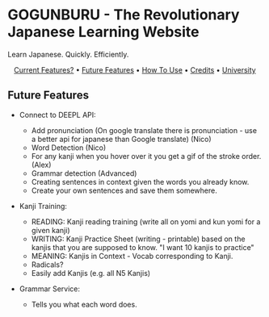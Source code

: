 # GOGUNBURU - The Revolutionary Japanese Learning Website

Learn Japanese. Quickly. Efficiently.



<p align="center">
  <a href="#what-is-DMD?">Current Features?</a> •
  <a href="#key-features">Future Features</a> •
  <a href="#how-to-use">How To Use</a> •
  <a href="#credits">Credits</a> •
  <a href="#license">University</a>
</p>

## Future Features
- Connect to DEEPL API:
    - Add pronunciation (On google translate there is pronunciation - use a better api for japanese than Google translate) (Nico)
    - Word Detection (Nico)
    - For any kanji when you hover over it you get a gif of the stroke order. (Alex) 
    - Grammar detection (Advanced)
    - Creating sentences in context given the words you already know.
    - Create your own sentences and save them somewhere.

 
- Kanji Training:
    - READING: Kanji reading training (write all on yomi and kun  yomi for a given kanji)
    - WRITING: Kanji Practice Sheet (writing - printable) based on the kanjis that you are supposed to know. "I want 10 kanjis to practice"
    - MEANING: Kanjis in Context - Vocab corresponding to Kanji.
    - Radicals?
    - Easily add Kanjis (e.g. all N5 Kanjis)

- Grammar Service:
    - Tells you what each word does.


